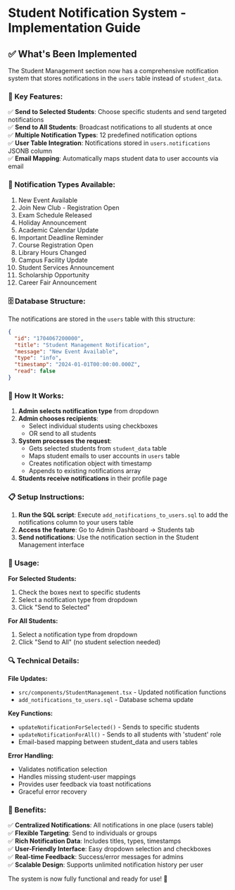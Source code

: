 # Student Notification System - Implementation Guide

## ✅ **What's Been Implemented**

The Student Management section now has a comprehensive notification system that stores notifications in the `users` table instead of `student_data`.

### **🔧 Key Features:**

✅ **Send to Selected Students**: Choose specific students and send targeted notifications  
✅ **Send to All Students**: Broadcast notifications to all students at once  
✅ **Multiple Notification Types**: 12 predefined notification options  
✅ **User Table Integration**: Notifications stored in `users.notifications` JSONB column  
✅ **Email Mapping**: Automatically maps student data to user accounts via email

### **📱 Notification Types Available:**

1. New Event Available
2. Join New Club - Registration Open
3. Exam Schedule Released
4. Holiday Announcement
5. Academic Calendar Update
6. Important Deadline Reminder
7. Course Registration Open
8. Library Hours Changed
9. Campus Facility Update
10. Student Services Announcement
11. Scholarship Opportunity
12. Career Fair Announcement

### **🗄️ Database Structure:**

The notifications are stored in the `users` table with this structure:

```json
{
  "id": "1704067200000",
  "title": "Student Management Notification",
  "message": "New Event Available",
  "type": "info",
  "timestamp": "2024-01-01T00:00:00.000Z",
  "read": false
}
```

### **🔄 How It Works:**

1. **Admin selects notification type** from dropdown
2. **Admin chooses recipients**:
   - Select individual students using checkboxes
   - OR send to all students
3. **System processes the request**:
   - Gets selected students from `student_data` table
   - Maps student emails to user accounts in `users` table
   - Creates notification object with timestamp
   - Appends to existing notifications array
4. **Students receive notifications** in their profile page

### **📋 Setup Instructions:**

1. **Run the SQL script**: Execute `add_notifications_to_users.sql` to add the notifications column to your users table
2. **Access the feature**: Go to Admin Dashboard → Students tab
3. **Send notifications**: Use the notification section in the Student Management interface

### **🎯 Usage:**

**For Selected Students:**

1. Check the boxes next to specific students
2. Select a notification type from dropdown
3. Click "Send to Selected"

**For All Students:**

1. Select a notification type from dropdown
2. Click "Send to All" (no student selection needed)

### **🔍 Technical Details:**

**File Updates:**

- `src/components/StudentManagement.tsx` - Updated notification functions
- `add_notifications_to_users.sql` - Database schema update

**Key Functions:**

- `updateNotificationForSelected()` - Sends to specific students
- `updateNotificationForAll()` - Sends to all students with 'student' role
- Email-based mapping between student_data and users tables

**Error Handling:**

- Validates notification selection
- Handles missing student-user mappings
- Provides user feedback via toast notifications
- Graceful error recovery

### **🎉 Benefits:**

✅ **Centralized Notifications**: All notifications in one place (users table)  
✅ **Flexible Targeting**: Send to individuals or groups  
✅ **Rich Notification Data**: Includes titles, types, timestamps  
✅ **User-Friendly Interface**: Easy dropdown selection and checkboxes  
✅ **Real-time Feedback**: Success/error messages for admins  
✅ **Scalable Design**: Supports unlimited notification history per user

The system is now fully functional and ready for use! 🚀
